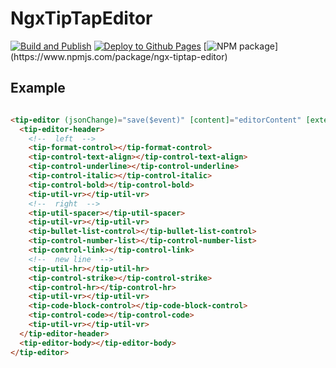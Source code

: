 # NgxTipTapEditor

[![Build and Publish](https://github.com/HuiiBuh/ngx-tiptap-editor/actions/workflows/publish.yml/badge.svg)](https://github.com/HuiiBuh/ngx-tiptap-editor/actions/workflows/publish.yml)
[![Deploy to Github Pages](https://github.com/HuiiBuh/ngx-tiptap-editor/actions/workflows/gh-pages.yml/badge.svg)](https://github.com/HuiiBuh/ngx-tiptap-editor/actions/workflows/gh-pages.yml)
[![NPM package](https://img.shields.io/npm/v/ngx-tiptap-editor.svg?logo=npm&logoColor=fff&label=NPM+package&color=rgb(49,199,84))](https://www.npmjs.com/package/ngx-tiptap-editor)

## Example

```html

<tip-editor (jsonChange)="save($event)" [content]="editorContent" [extensions]="extensions">
  <tip-editor-header>
    <!--  left  -->
    <tip-format-control></tip-format-control>
    <tip-control-text-align></tip-control-text-align>
    <tip-control-underline></tip-control-underline>
    <tip-control-italic></tip-control-italic>
    <tip-control-bold></tip-control-bold>
    <tip-util-vr></tip-util-vr>
    <!--  right  -->
    <tip-util-spacer></tip-util-spacer>
    <tip-util-vr></tip-util-vr>
    <tip-bullet-list-control></tip-bullet-list-control>
    <tip-control-number-list></tip-control-number-list>
    <tip-control-link></tip-control-link>
    <!--  new line  -->
    <tip-util-hr></tip-util-hr>
    <tip-control-strike></tip-control-strike>
    <tip-control-hr></tip-control-hr>
    <tip-util-vr></tip-util-vr>
    <tip-code-block-control></tip-code-block-control>
    <tip-control-code></tip-control-code>
    <tip-util-vr></tip-util-vr>
  </tip-editor-header>
  <tip-editor-body></tip-editor-body>
</tip-editor>
```

